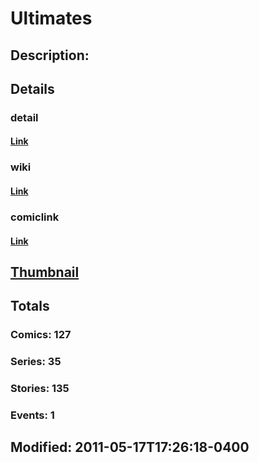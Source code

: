 # Ultimates
## Description: 
## Details
### detail
#### [Link](http://marvel.com/characters/2436/ultimates?utm_campaign=apiRef&utm_source=225578a89fc76f3d20fbffda5d17a88d)
### wiki
#### [Link](http://marvel.com/universe/Ultimates_(Ultimate)?utm_campaign=apiRef&utm_source=225578a89fc76f3d20fbffda5d17a88d)
### comiclink
#### [Link](http://marvel.com/comics/characters/1010803/ultimates?utm_campaign=apiRef&utm_source=225578a89fc76f3d20fbffda5d17a88d)
## [Thumbnail](http://i.annihil.us/u/prod/marvel/i/mg/2/04/4dd2e7ded884f.jpg)
## Totals
### Comics: 127
### Series: 35
### Stories: 135
### Events: 1
## Modified: 2011-05-17T17:26:18-0400